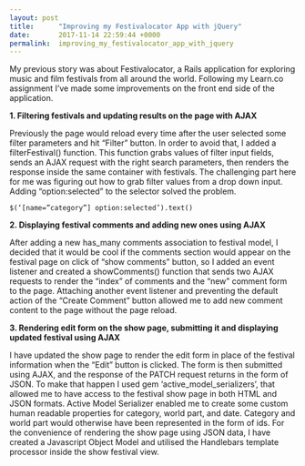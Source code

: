 ```yaml
---
layout: post
title:      "Improving my Festivalocator App with jQuery"
date:       2017-11-14 22:59:44 +0000
permalink:  improving_my_festivalocator_app_with_jquery
---
```



My previous story was about Festivalocator, a Rails application for exploring music and film festivals from all around the world. Following my Learn.co assignment I’ve made some improvements on the front end side of the application.

**1. Filtering festivals and updating results on the page with AJAX**

Previously the page would reload every time after the user selected some filter parameters and hit “Filter” button. In order to avoid that, I added a filterFestival() function. This function grabs values of filter input fields, sends an AJAX request with the right search parameters, then renders the response inside the same container with festivals. The challenging part here for me was figuring out how to grab filter values from a drop down input. Adding “option:selected” to the selector solved the problem.

```
$(‘[name=”category”] option:selected’).text()
```

**2. Displaying festival comments and adding new ones using AJAX**

After adding a new has_many comments association to festival model, I decided that it would be cool if the comments section would appear on the festival page on click of “show comments” button, so I added an event listener and created a showComments() function that sends two AJAX requests to render the “index” of comments and the “new” comment form to the page. Attaching another event listener and preventing the default action of the “Create Comment” button allowed me to add new comment content to the page without the page reload.

**3. Rendering edit form on the show page, submitting it and displaying updated festival using AJAX**

I have updated the show page to render the edit form in place of the festival information when the “Edit” button is clicked. The form is then submitted using AJAX, and the response of the PATCH request returns in the form of JSON. To make that happen I used gem ‘active_model_serializers’, that allowed me to have access to the festival show page in both HTML and JSON formats. Active Model Serializer enabled me to create some custom human readable properties for category, world part, and date. Category and world part would otherwise have been represented in the form of ids. For the convenience of rendering the show page using JSON data, I have created a Javascript Object Model and utilised the Handlebars template processor inside the show festival view.
